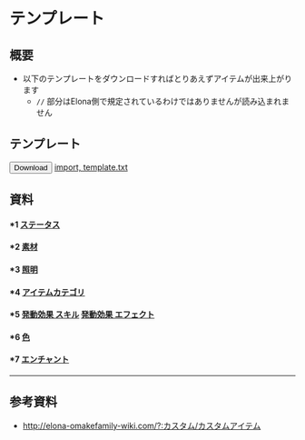 # テンプレート

## 概要
* 以下のテンプレートをダウンロードすればとりあえずアイテムが出来上がります
    * `//` 部分はElona側で規定されているわけではありませんが読み込まれません

## テンプレート
<button onclick='downloadSJIS("/pages/カスタム/カスタムアイテム/template.txt");'>Download</button>
[import, template.txt](template.txt)

## 資料
#### *1 [ステータス](ステータス.md)

#### *2 [素材](素材.md)

#### *3 [照明](照明.md)

#### *4 [アイテムカテゴリ](アイテムカテゴリ.md)

#### *5 [発動効果 スキル](スキル.md) [発動効果 エフェクト](エフェクト.md)

#### *6 [色](色.md)

#### *7 [エンチャント](エンチャント.md)

---

## 参考資料
* http://elona-omakefamily-wiki.com/?:カスタム/カスタムアイテム
